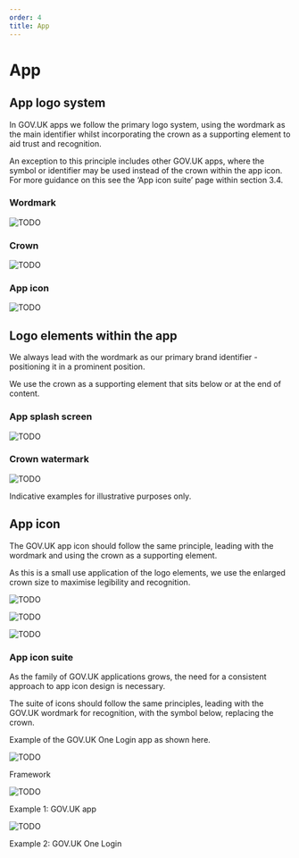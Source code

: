 ```yaml
---
order: 4
title: App
---
```


# App

## App logo system

In GOV.UK apps we follow the primary logo system, using the wordmark as the main identifier whilst incorporating the crown as a supporting element to aid trust and recognition.

An exception to this principle includes other GOV.UK apps, where the symbol or identifier may be used instead of the crown within the app icon. For more guidance on this see the ‘App icon suite’ page within section 3.4.

### Wordmark

![TODO](./wordmark-on-blue.svg)

### Crown

![TODO](./crown-on-blue.svg)

### App icon

![TODO](./app-icon-on-blue.svg)


## Logo elements within the app

We always lead with the wordmark as our primary brand identifier - positioning it in a prominent position.

We use the crown as a supporting element that sits below or at the end of content.

### App splash screen

![TODO](./splash-screen-short.gif)

<!--
TODO:
- gif has transparent background but should be blue
- not sure if this should be the short or long version
-->

### Crown watermark

![TODO](./app-watermark-example-x2.gif)

Indicative examples for illustrative purposes only.


## App icon

The GOV.UK app icon should follow the same principle, leading with the wordmark and using the crown as a supporting element.

As this is a small use application of the logo elements, we use the enlarged crown size to maximise legibility and recognition.

![TODO](./app-icon-lines.svg)

![TODO](./app-icon.svg)

![TODO](./app-store-example-x2.png)


### App icon suite

As the family of GOV.UK applications grows, the need for a consistent approach to app icon design is necessary.

The suite of icons should follow the same principles, leading with the GOV.UK wordmark for recognition, with the symbol below, replacing the crown.

Example of the GOV.UK One Login app as shown here.

![TODO](./app-icon-template.svg)

Framework

![TODO](./app-icon.svg)

Example 1: GOV.UK app

![TODO](./app-icon-one-login.svg)

Example 2: GOV.UK One Login

